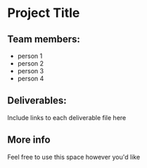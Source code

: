 # Project Title

## Team members: 

- person 1
- person 2
- person 3
- person 4

## Deliverables:

Include links to each deliverable file here

## More info

Feel free to use this space however you'd like
